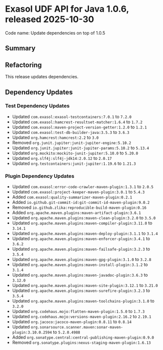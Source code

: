 # Exasol UDF API for Java 1.0.6, released 2025-10-30

Code name: Update dependencies on top of 1.0.5

## Summary

## Refactoring

This release updates dependencies.

## Dependency Updates

### Test Dependency Updates

* Updated `com.exasol:exasol-testcontainers:7.0.1` to `7.2.0`
* Updated `com.exasol:hamcrest-resultset-matcher:1.6.4` to `1.7.2`
* Updated `com.exasol:maven-project-version-getter:1.2.0` to `1.2.1`
* Updated `com.exasol:test-db-builder-java:3.5.3` to `3.6.3`
* Updated `org.hamcrest:hamcrest:2.2` to `3.0`
* Removed `org.junit.jupiter:junit-jupiter-engine:5.10.2`
* Updated `org.junit.jupiter:junit-jupiter-params:5.10.2` to `5.13.4`
* Updated `org.mockito:mockito-junit-jupiter:5.10.0` to `5.20.0`
* Updated `org.slf4j:slf4j-jdk14:2.0.12` to `2.0.17`
* Updated `org.testcontainers:junit-jupiter:1.19.6` to `1.21.3`

### Plugin Dependency Updates

* Updated `com.exasol:error-code-crawler-maven-plugin:1.3.1` to `2.0.5`
* Updated `com.exasol:project-keeper-maven-plugin:3.0.1` to `5.4.3`
* Added `com.exasol:quality-summarizer-maven-plugin:0.2.1`
* Added `io.github.git-commit-id:git-commit-id-maven-plugin:9.0.2`
* Removed `io.github.zlika:reproducible-build-maven-plugin:0.16`
* Added `org.apache.maven.plugins:maven-artifact-plugin:3.6.1`
* Updated `org.apache.maven.plugins:maven-clean-plugin:3.2.0` to `3.5.0`
* Updated `org.apache.maven.plugins:maven-compiler-plugin:3.11.0` to `3.14.1`
* Updated `org.apache.maven.plugins:maven-deploy-plugin:3.1.1` to `3.1.4`
* Updated `org.apache.maven.plugins:maven-enforcer-plugin:3.4.1` to `3.6.2`
* Updated `org.apache.maven.plugins:maven-failsafe-plugin:3.2.3` to `3.5.4`
* Updated `org.apache.maven.plugins:maven-gpg-plugin:3.1.0` to `3.2.8`
* Updated `org.apache.maven.plugins:maven-install-plugin:3.1.2` to `3.1.4`
* Updated `org.apache.maven.plugins:maven-javadoc-plugin:3.6.3` to `3.12.0`
* Updated `org.apache.maven.plugins:maven-site-plugin:3.12.1` to `3.21.0`
* Updated `org.apache.maven.plugins:maven-surefire-plugin:3.2.3` to `3.5.4`
* Updated `org.apache.maven.plugins:maven-toolchains-plugin:3.1.0` to `3.2.0`
* Updated `org.codehaus.mojo:flatten-maven-plugin:1.5.0` to `1.7.3`
* Updated `org.codehaus.mojo:versions-maven-plugin:2.16.2` to `2.19.1`
* Updated `org.jacoco:jacoco-maven-plugin:0.8.11` to `0.8.14`
* Updated `org.sonarsource.scanner.maven:sonar-maven-plugin:3.10.0.2594` to `5.2.0.4988`
* Added `org.sonatype.central:central-publishing-maven-plugin:0.9.0`
* Removed `org.sonatype.plugins:nexus-staging-maven-plugin:1.6.13`
